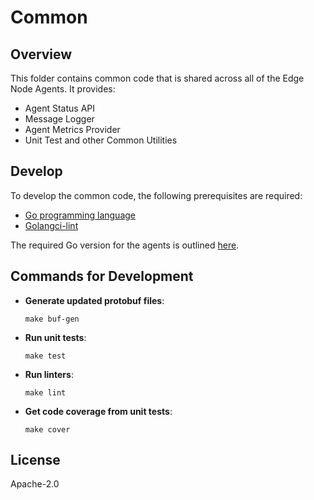 <!---
  SPDX-FileCopyrightText: (C) 2025 Intel Corporation
  SPDX-License-Identifier: Apache-2.0
-->
# Common

## Overview

This folder contains common code that is shared across all of the Edge Node Agents. It provides:

- Agent Status API
- Message Logger
- Agent Metrics Provider
- Unit Test and other Common Utilities

## Develop

To develop the common code, the following prerequisites are required:

- [Go programming language](https://go.dev)
- [Golangci-lint](https://github.com/golangci/golangci-lint)

The required Go version for the agents is outlined [here](https://github.com/open-edge-platform/edge-node-agents/blob/main/common/go.mod).

## Commands for Development

- **Generate updated protobuf files**:

    ```
    make buf-gen
    ```

- **Run unit tests**:

    ```
    make test
    ```

- **Run linters**:

    ```
    make lint
    ```

- **Get code coverage from unit tests**:

    ```
    make cover
    ```

## License

Apache-2.0
